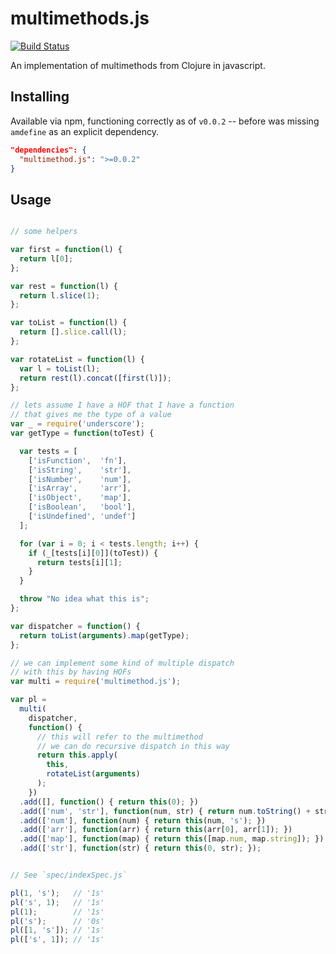 # multimethods.js

[![Build Status](https://travis-ci.org/stanistan/multimethod.js.svg?branch=master)](https://travis-ci.org/stanistan/multimethod.js)

An implementation of multimethods from Clojure in javascript.

## Installing

Available via npm, functioning correctly as of `v0.0.2` -- before was missing
`amdefine` as an explicit dependency.

```json
"dependencies": {
  "multimethod.js": ">=0.0.2"
}
```

## Usage

```js

// some helpers

var first = function(l) {
  return l[0];
};

var rest = function(l) {
  return l.slice(1);
};

var toList = function(l) {
  return [].slice.call(l);
};

var rotateList = function(l) {
  var l = toList(l);
  return rest(l).concat([first(l)]);
};

// lets assume I have a HOF that I have a function
// that gives me the type of a value
var _ = require('underscore');
var getType = function(toTest) {

  var tests = [
    ['isFunction',  'fn'],
    ['isString',    'str'],
    ['isNumber',    'num'],
    ['isArray',     'arr'],
    ['isObject',    'map'],
    ['isBoolean',   'bool'],
    ['isUndefined', 'undef']
  ];

  for (var i = 0; i < tests.length; i++) {
    if (_[tests[i][0]](toTest)) {
      return tests[i][1];
    }
  }

  throw "No idea what this is";
};

var dispatcher = function() {
  return toList(arguments).map(getType);
};

// we can implement some kind of multiple dispatch
// with this by having HOFs
var multi = require('multimethod.js');

var pl =
  multi(
    dispatcher,
    function() {
      // this will refer to the multimethod
      // we can do recursive dispatch in this way
      return this.apply(
        this,
        rotateList(arguments)
      );
    })
  .add([], function() { return this(0); })
  .add(['num', 'str'], function(num, str) { return num.toString() + str; })
  .add(['num'], function(num) { return this(num, 's'); })
  .add(['arr'], function(arr) { return this(arr[0], arr[1]); })
  .add(['map'], function(map) { return this([map.num, map.string]); })
  .add(['str'], function(str) { return this(0, str); });


// See `spec/indexSpec.js`

pl(1, 's');   // '1s'
pl('s', 1);   // '1s'
pl(1);        // '1s'
pl('s');      // '0s'
pl([1, 's']); // '1s'
pl(['s', 1]); // '1s'

```
